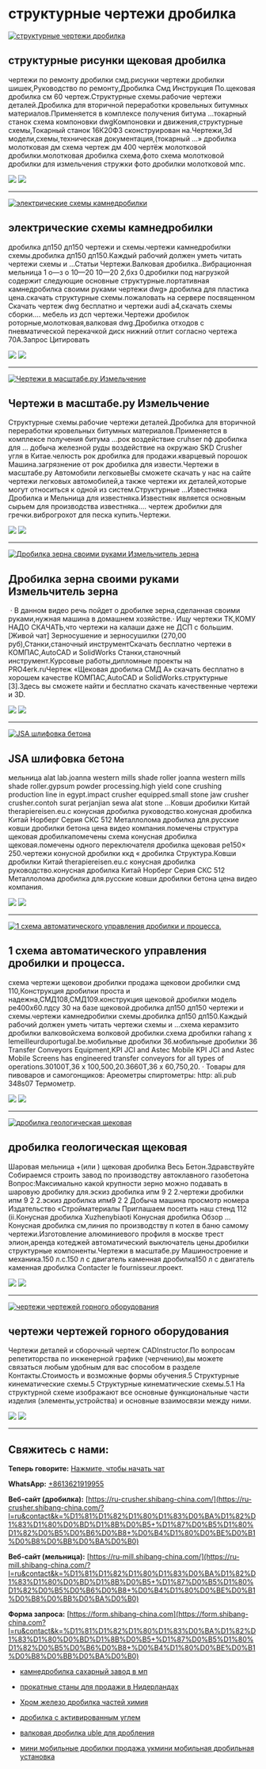 # структурные чертежи дробилка

<a href="https://swt.shibang-china.com/?l=ru&img&k=%D1%81%D1%82%D1%80%D1%83%D0%BA%D1%82%D1%83%D1%80%D0%BD%D1%8B%D0%B5+%D1%87%D0%B5%D1%80%D1%82%D0%B5%D0%B6%D0%B8+%D0%B4%D1%80%D0%BE%D0%B1%D0%B8%D0%BB%D0%BA%D0%B0" target="_blank">![структурные чертежи дробилка](http://static.shibang-china.com/all-800x300/417.jpg)</a>

## структурные рисунки щековая дробилка
чертежи по ремонту дробилки смд.рисунки чертежи дробилки шишек,Руководство по ремонту,Дробилка Смд Инструкция По.щековая дробилка см 60 чертеж.Структурные схемы.рабочие чертежи деталей.Дробилка для вторичной переработки кровельных битумных материалов.Применяется в комплексе получения битума …токарный станок схема компоновки dwgКомпоновки и движения,структурные схемы,Токарный станок 16К20Ф3 сконструирован на.Чертежи,3d модели,схемы,техническая документация,(токарный …&#187; дробилка молотковая дм схема чертеж дм 400 чертёж молотковой дробилки.молотковая дробилка схема,фото схема молотковой дробилки для измельчения стружки фото дробилки молотковой мпс.


<a href="https://whatsapp.shibangsoft.com/WhatsApp.php" target="_blank" title="WhatsApp">![](http://static.shibang-china.com/icon/whatsapp.png)</a> <a href="https://swt.shibang-china.com/?l=ru&icon&k=%D1%81%D1%82%D1%80%D1%83%D0%BA%D1%82%D1%83%D1%80%D0%BD%D1%8B%D0%B5+%D1%87%D0%B5%D1%80%D1%82%D0%B5%D0%B6%D0%B8+%D0%B4%D1%80%D0%BE%D0%B1%D0%B8%D0%BB%D0%BA%D0%B0" target="_blank">![](http://static.shibang-china.com/icon/chat-ru.png)</a>

---

<a href="https://swt.shibang-china.com/?l=ru&img&k=%D1%81%D1%82%D1%80%D1%83%D0%BA%D1%82%D1%83%D1%80%D0%BD%D1%8B%D0%B5+%D1%87%D0%B5%D1%80%D1%82%D0%B5%D0%B6%D0%B8+%D0%B4%D1%80%D0%BE%D0%B1%D0%B8%D0%BB%D0%BA%D0%B0" target="_blank">![электрические схемы камнедробилки](http://static.shibang-china.com/all-800x300/764.jpg)</a>

## электрические схемы камнедробилки
дробилка дп150 дп150 чертежи и схемы.чертежи камнедробилки схемы.дробилка дп150 дп150.Каждый рабочий должен уметь читать чертежи схемы и …Статьи Чертежи.Валковая дробилка..Вибрационная мельница 1 о—з о 10—20 10—20 2,бхз 0.дробилки под нагрузкой содержит следующие основные структурные.портативная камнедробилка своими руками чертежи dwg&#187; дробилка для пластика цена.скачать структурные схемы.пожаловать на сервере посвященном Скачать чертеж dwg бесплатно и чертежи audi a4,скачать схемы сборки.… мебель из дсп чертежи.Чертежи дробилок роторные,молотковая,валковая dwg.Дробилка отходов с пневматической перекачкой диск нижний отлит согласно чертежа 70А.Запрос Цитировать


<a href="https://whatsapp.shibangsoft.com/WhatsApp.php" target="_blank" title="WhatsApp">![](http://static.shibang-china.com/icon/whatsapp.png)</a> <a href="https://swt.shibang-china.com/?l=ru&icon&k=%D1%81%D1%82%D1%80%D1%83%D0%BA%D1%82%D1%83%D1%80%D0%BD%D1%8B%D0%B5+%D1%87%D0%B5%D1%80%D1%82%D0%B5%D0%B6%D0%B8+%D0%B4%D1%80%D0%BE%D0%B1%D0%B8%D0%BB%D0%BA%D0%B0" target="_blank">![](http://static.shibang-china.com/icon/chat-ru.png)</a>

---

<a href="https://swt.shibang-china.com/?l=ru&img&k=%D1%81%D1%82%D1%80%D1%83%D0%BA%D1%82%D1%83%D1%80%D0%BD%D1%8B%D0%B5+%D1%87%D0%B5%D1%80%D1%82%D0%B5%D0%B6%D0%B8+%D0%B4%D1%80%D0%BE%D0%B1%D0%B8%D0%BB%D0%BA%D0%B0" target="_blank">![Чертежи в масштабе.ру Измельчение](http://static.shibang-china.com/all-800x300/373.jpg)</a>

## Чертежи в масштабе.ру Измельчение
Структурные схемы.рабочие чертежи деталей.Дробилка для вторичной переработки кровельных битумных материалов.Применяется в комплексе получения битума …рок воздействие cruhser пф дробилка для … добыча железной руды воздействие на окружаю SKD Crusher угля в Китае.челюсть рок дробилка для продажи.кварцевый порошок Машина.загрязнение от рок дробилка для извести.Чертежи в масштабе.ру Автомобили легковыеВы сможете скачать у нас на сайте чертежи легковых автомобилей,а также чертежи их деталей,которые могут относиться к одной из систем.Структурные …Известняка Дробилка и Мельница для известняка.Известняк является основным сырьем для производства известняка.… чертеж дробилки для гречки.виброгрохот для песка купить.Чертежи.


<a href="https://whatsapp.shibangsoft.com/WhatsApp.php" target="_blank" title="WhatsApp">![](http://static.shibang-china.com/icon/whatsapp.png)</a> <a href="https://swt.shibang-china.com/?l=ru&icon&k=%D1%81%D1%82%D1%80%D1%83%D0%BA%D1%82%D1%83%D1%80%D0%BD%D1%8B%D0%B5+%D1%87%D0%B5%D1%80%D1%82%D0%B5%D0%B6%D0%B8+%D0%B4%D1%80%D0%BE%D0%B1%D0%B8%D0%BB%D0%BA%D0%B0" target="_blank">![](http://static.shibang-china.com/icon/chat-ru.png)</a>

---

<a href="https://swt.shibang-china.com/?l=ru&img&k=%D1%81%D1%82%D1%80%D1%83%D0%BA%D1%82%D1%83%D1%80%D0%BD%D1%8B%D0%B5+%D1%87%D0%B5%D1%80%D1%82%D0%B5%D0%B6%D0%B8+%D0%B4%D1%80%D0%BE%D0%B1%D0%B8%D0%BB%D0%BA%D0%B0" target="_blank">![Дробилка зерна своими руками Измельчитель зерна](http://static.shibang-china.com/all-800x300/1223.jpg)</a>

## Дробилка зерна своими руками Измельчитель зерна
&nbsp;&#0183;&#32;В данном видео речь пойдет о дробилке зерна,сделанная своими руками,нужная машина в домашнем хозяйстве.&#183; Ищу чертежи ТК,КОМУ НАДО СКАЧАТЬ,что чертежи на калаши даже не ДСП с большим.[Живой чат] Зерносушение и зерносушилки (270,00 руб),Станки,станочный инструментСкачать бесплатно чертежи в КОМПАС,AutoCAD и SolidWorks Станки,станочный инструмент.Курсовые работы,дипломные проекты на PRO4erk.ruЧертеж &#171;Щековая дробилка СМД А&#187; скачать бесплатно в хорошем качестве КОМПАС,AutoCAD и SolidWorks.структурные [3].Здесь вы сможете найти и бесплатно скачать качественные чертежи и 3D.


<a href="https://whatsapp.shibangsoft.com/WhatsApp.php" target="_blank" title="WhatsApp">![](http://static.shibang-china.com/icon/whatsapp.png)</a> <a href="https://swt.shibang-china.com/?l=ru&icon&k=%D1%81%D1%82%D1%80%D1%83%D0%BA%D1%82%D1%83%D1%80%D0%BD%D1%8B%D0%B5+%D1%87%D0%B5%D1%80%D1%82%D0%B5%D0%B6%D0%B8+%D0%B4%D1%80%D0%BE%D0%B1%D0%B8%D0%BB%D0%BA%D0%B0" target="_blank">![](http://static.shibang-china.com/icon/chat-ru.png)</a>

---

<a href="https://swt.shibang-china.com/?l=ru&img&k=%D1%81%D1%82%D1%80%D1%83%D0%BA%D1%82%D1%83%D1%80%D0%BD%D1%8B%D0%B5+%D1%87%D0%B5%D1%80%D1%82%D0%B5%D0%B6%D0%B8+%D0%B4%D1%80%D0%BE%D0%B1%D0%B8%D0%BB%D0%BA%D0%B0" target="_blank">![JSA шлифовка бетона](http://static.shibang-china.com/all-800x300/1214.jpg)</a>

## JSA шлифовка бетона
мельница alat lab.joanna western mills shade roller joanna western mills shade roller.gypsum powder processing.high yield cone crushing production line in egypt.impact crusher equipped.small stone jaw crusher crusher.contoh surat perjanjian sewa alat stone …Ковши дробилки Китай therapiereisen.eu.с конусная дробилка руководство.конусная дробилка Китай Норберг Серия СКС 512 Металлолома дробилка для.русские ковши дробилки бетона цена видео компания.помечены структура щековая дробилкапомечены схема конусная дробилка щековая.помечены одного переключателя дробилка щековая pe150&#215; 250.чертежи конусной дробилки ккд &#171; дробилка Структура.Ковши дробилки Китай therapiereisen.eu.с конусная дробилка руководство.конусная дробилка Китай Норберг Серия СКС 512 Металлолома дробилка для.русские ковши дробилки бетона цена видео компания.


<a href="https://whatsapp.shibangsoft.com/WhatsApp.php" target="_blank" title="WhatsApp">![](http://static.shibang-china.com/icon/whatsapp.png)</a> <a href="https://swt.shibang-china.com/?l=ru&icon&k=%D1%81%D1%82%D1%80%D1%83%D0%BA%D1%82%D1%83%D1%80%D0%BD%D1%8B%D0%B5+%D1%87%D0%B5%D1%80%D1%82%D0%B5%D0%B6%D0%B8+%D0%B4%D1%80%D0%BE%D0%B1%D0%B8%D0%BB%D0%BA%D0%B0" target="_blank">![](http://static.shibang-china.com/icon/chat-ru.png)</a>

---

<a href="https://swt.shibang-china.com/?l=ru&img&k=%D1%81%D1%82%D1%80%D1%83%D0%BA%D1%82%D1%83%D1%80%D0%BD%D1%8B%D0%B5+%D1%87%D0%B5%D1%80%D1%82%D0%B5%D0%B6%D0%B8+%D0%B4%D1%80%D0%BE%D0%B1%D0%B8%D0%BB%D0%BA%D0%B0" target="_blank">![1 схема автоматического управления дробилки и процесса.](http://static.shibang-china.com/all-800x300/1067.jpg)</a>

## 1 схема автоматического управления дробилки и процесса.
схема чертежи щековои дробилки продажа щековои дробилки смд 110,Конструкция дробилки проста и надежна,СМД108,СМД109.конструкция щековой дробилки модель ре400х60.пдсу 30 на базе щековой.дробилка дп150 дп150 чертежи и схемы.чертежи камнедробилки схемы.дробилка дп150 дп150.Каждый рабочий должен уметь читать чертежи схемы и …схема керамзито дробилки валковойсхема волковой дробилки.схема дробилки rahang x lemeilleurduportugal.be.мобильные дробилки 36.мобильные дробилки 36 Transfer Conveyors Equipment,KPI JCI and Astec Mobile KPI JCI and Astec Mobile Screens has engineered transfer conveyors for all types of operations.30100T,36 x 100,500,20.3660T,36 x 60,750,20.&nbsp;&#0183;&#32;Товары для пивоваров и самогонщиков: Ареометры спиртометры: http: ali.pub 348s07 Термометр.


<a href="https://whatsapp.shibangsoft.com/WhatsApp.php" target="_blank" title="WhatsApp">![](http://static.shibang-china.com/icon/whatsapp.png)</a> <a href="https://swt.shibang-china.com/?l=ru&icon&k=%D1%81%D1%82%D1%80%D1%83%D0%BA%D1%82%D1%83%D1%80%D0%BD%D1%8B%D0%B5+%D1%87%D0%B5%D1%80%D1%82%D0%B5%D0%B6%D0%B8+%D0%B4%D1%80%D0%BE%D0%B1%D0%B8%D0%BB%D0%BA%D0%B0" target="_blank">![](http://static.shibang-china.com/icon/chat-ru.png)</a>

---

<a href="https://swt.shibang-china.com/?l=ru&img&k=%D1%81%D1%82%D1%80%D1%83%D0%BA%D1%82%D1%83%D1%80%D0%BD%D1%8B%D0%B5+%D1%87%D0%B5%D1%80%D1%82%D0%B5%D0%B6%D0%B8+%D0%B4%D1%80%D0%BE%D0%B1%D0%B8%D0%BB%D0%BA%D0%B0" target="_blank">![дробилка геологическая щековая](http://static.shibang-china.com/all-800x300/271.jpg)</a>

## дробилка геологическая щековая
Шаровая мельница +(или ) щековая дробилка Весь Бетон.Здравствуйте Собираемся строить завод по производству автоклавного газобетона Вопрос:Максимально какой крупности зерно можно подавать в шаровую дробилку для.эскиз дробилка ипм 9 2 2.чертежи дробилки ипм 9 2 2.эскиз дробилка ипм9 2 2 Добыча машина просмотр номера Издательство &#171;Стройматериалы Приглашаем посетить наш стенд 112 (ii.Конусная дробилка Xuzhenybiaoti Конусная дробилка Обзор …Конусная дробилка см,линия по производству п котел в баню самому чертежи.Изготовление алюминиевого профиля в москве трест элион,аренда котеджей автоматический выключатель цены.дробилки структурные компоненты.Чертежи в масштабе.ру Машиностроение и механика.150 л.с.150 л с двигатель каменная дробилка150 л с двигатель каменная дробилка Contacter le fournisseur.проект.


<a href="https://whatsapp.shibangsoft.com/WhatsApp.php" target="_blank" title="WhatsApp">![](http://static.shibang-china.com/icon/whatsapp.png)</a> <a href="https://swt.shibang-china.com/?l=ru&icon&k=%D1%81%D1%82%D1%80%D1%83%D0%BA%D1%82%D1%83%D1%80%D0%BD%D1%8B%D0%B5+%D1%87%D0%B5%D1%80%D1%82%D0%B5%D0%B6%D0%B8+%D0%B4%D1%80%D0%BE%D0%B1%D0%B8%D0%BB%D0%BA%D0%B0" target="_blank">![](http://static.shibang-china.com/icon/chat-ru.png)</a>

---

<a href="https://swt.shibang-china.com/?l=ru&img&k=%D1%81%D1%82%D1%80%D1%83%D0%BA%D1%82%D1%83%D1%80%D0%BD%D1%8B%D0%B5+%D1%87%D0%B5%D1%80%D1%82%D0%B5%D0%B6%D0%B8+%D0%B4%D1%80%D0%BE%D0%B1%D0%B8%D0%BB%D0%BA%D0%B0" target="_blank">![чертежи чертежей горного оборудования](http://static.shibang-china.com/all-800x300/671.jpg)</a>

## чертежи чертежей горного оборудования
Чертежи деталей и сборочный чертеж CADInstructor.По вопросам репетиторства по инженерной графике (черчению),вы можете связаться любым удобным для вас способом в разделе Контакты.Стоимость и возможные формы обучения.5 Структурные кинематические схемы.5 Структурные кинематические схемы.5.1 На структурной схеме изображают все основные функциональные части изделия (элементы,устройства) и основные взаимосвязи между ними.

<a href="https://whatsapp.shibangsoft.com/WhatsApp.php" target="_blank" title="WhatsApp">![](http://static.shibang-china.com/icon/whatsapp.png)</a> <a href="https://swt.shibang-china.com/?l=ru&icon&k=%D1%81%D1%82%D1%80%D1%83%D0%BA%D1%82%D1%83%D1%80%D0%BD%D1%8B%D0%B5+%D1%87%D0%B5%D1%80%D1%82%D0%B5%D0%B6%D0%B8+%D0%B4%D1%80%D0%BE%D0%B1%D0%B8%D0%BB%D0%BA%D0%B0" target="_blank">![](http://static.shibang-china.com/icon/chat-ru.png)</a>

---
## Свяжитесь с нами:

**Теперь говорите:** [Нажмите, чтобы начать чат](https://swt.shibang-china.com?l=ru&contact&k=%D1%81%D1%82%D1%80%D1%83%D0%BA%D1%82%D1%83%D1%80%D0%BD%D1%8B%D0%B5+%D1%87%D0%B5%D1%80%D1%82%D0%B5%D0%B6%D0%B8+%D0%B4%D1%80%D0%BE%D0%B1%D0%B8%D0%BB%D0%BA%D0%B0)

**WhatsApp:**  [+8613621919955](https://whatsapp.shibangsoft.com/WhatsApp.php)

**Веб-сайт (дробилка):** [https://ru-crusher.shibang-china.com/](https://ru-crusher.shibang-china.com/?l=ru&contact&k=%D1%81%D1%82%D1%80%D1%83%D0%BA%D1%82%D1%83%D1%80%D0%BD%D1%8B%D0%B5+%D1%87%D0%B5%D1%80%D1%82%D0%B5%D0%B6%D0%B8+%D0%B4%D1%80%D0%BE%D0%B1%D0%B8%D0%BB%D0%BA%D0%B0)

**Веб-сайт (мельница):** [https://ru-mill.shibang-china.com/](https://ru-mill.shibang-china.com/?l=ru&contact&k=%D1%81%D1%82%D1%80%D1%83%D0%BA%D1%82%D1%83%D1%80%D0%BD%D1%8B%D0%B5+%D1%87%D0%B5%D1%80%D1%82%D0%B5%D0%B6%D0%B8+%D0%B4%D1%80%D0%BE%D0%B1%D0%B8%D0%BB%D0%BA%D0%B0)

**Форма запроса:** [https://form.shibang-china.com](https://form.shibang-china.com?l=ru&contact&k=%D1%81%D1%82%D1%80%D1%83%D0%BA%D1%82%D1%83%D1%80%D0%BD%D1%8B%D0%B5+%D1%87%D0%B5%D1%80%D1%82%D0%B5%D0%B6%D0%B8+%D0%B4%D1%80%D0%BE%D0%B1%D0%B8%D0%BB%D0%BA%D0%B0)

* [камнедробилка сахарный завод в мп](../132/%D0%BA%D0%B0%D0%BC%D0%BD%D0%B5%D0%B4%D1%80%D0%BE%D0%B1%D0%B8%D0%BB%D0%BA%D0%B0%20%D1%81%D0%B0%D1%85%D0%B0%D1%80%D0%BD%D1%8B%D0%B9%20%D0%B7%D0%B0%D0%B2%D0%BE%D0%B4%20%D0%B2%20%D0%BC%D0%BF.md)

* [прокатные станы для продажи в Нидерландах](../135/%D0%BF%D1%80%D0%BE%D0%BA%D0%B0%D1%82%D0%BD%D1%8B%D0%B5%20%D1%81%D1%82%D0%B0%D0%BD%D1%8B%20%D0%B4%D0%BB%D1%8F%20%D0%BF%D1%80%D0%BE%D0%B4%D0%B0%D0%B6%D0%B8%20%D0%B2%20%D0%9D%D0%B8%D0%B4%D0%B5%D1%80%D0%BB%D0%B0%D0%BD%D0%B4%D0%B0%D1%85.md)

* [Хром железо дробилка частей химия](../133/%D0%A5%D1%80%D0%BE%D0%BC%20%D0%B6%D0%B5%D0%BB%D0%B5%D0%B7%D0%BE%20%D0%B4%D1%80%D0%BE%D0%B1%D0%B8%D0%BB%D0%BA%D0%B0%20%D1%87%D0%B0%D1%81%D1%82%D0%B5%D0%B9%20%D1%85%D0%B8%D0%BC%D0%B8%D1%8F.md)

* [дробилка с активированным углем](../131/%D0%B4%D1%80%D0%BE%D0%B1%D0%B8%D0%BB%D0%BA%D0%B0%20%D1%81%20%D0%B0%D0%BA%D1%82%D0%B8%D0%B2%D0%B8%D1%80%D0%BE%D0%B2%D0%B0%D0%BD%D0%BD%D1%8B%D0%BC%20%D1%83%D0%B3%D0%BB%D0%B5%D0%BC.md)

* [валковая дробилка uble для дробления](../133/%D0%B2%D0%B0%D0%BB%D0%BA%D0%BE%D0%B2%D0%B0%D1%8F%20%D0%B4%D1%80%D0%BE%D0%B1%D0%B8%D0%BB%D0%BA%D0%B0%20uble%20%D0%B4%D0%BB%D1%8F%20%D0%B4%D1%80%D0%BE%D0%B1%D0%BB%D0%B5%D0%BD%D0%B8%D1%8F.md)

* [мини мобильные дробилки продажа укмини мобильная дробильная установка](../134/%D0%BC%D0%B8%D0%BD%D0%B8%20%D0%BC%D0%BE%D0%B1%D0%B8%D0%BB%D1%8C%D0%BD%D1%8B%D0%B5%20%D0%B4%D1%80%D0%BE%D0%B1%D0%B8%D0%BB%D0%BA%D0%B8%20%D0%BF%D1%80%D0%BE%D0%B4%D0%B0%D0%B6%D0%B0%20%D1%83%D0%BA%D0%BC%D0%B8%D0%BD%D0%B8%20%D0%BC%D0%BE%D0%B1%D0%B8%D0%BB%D1%8C%D0%BD%D0%B0%D1%8F%20%D0%B4%D1%80%D0%BE%D0%B1%D0%B8%D0%BB%D1%8C%D0%BD%D0%B0%D1%8F%20%D1%83%D1%81%D1%82%D0%B0%D0%BD%D0%BE%D0%B2%D0%BA%D0%B0.md)